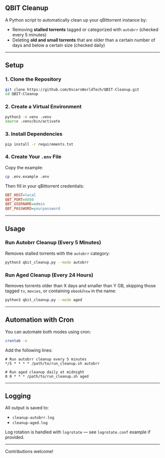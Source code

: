 ## QBIT Cleanup

A Python script to automatically clean up your qBittorrent instance by:

* Removing **stalled torrents** tagged or categorized with `autobrr` (checked every 5 minutes)
* Deleting **old and small torrents** that are older than a certain number of days and below a certain size (checked daily)

---

## Setup

### 1. Clone the Repository

```bash
git clone https://github.com/OscarsWorldTech/QBIT-Cleanup.git
cd QBIT-Cleanup
```

### 2. Create a Virtual Environment

```bash
python3 -m venv .venv
source .venv/bin/activate
```

### 3. Install Dependencies

```bash
pip install -r requirements.txt
```

### 4. Create Your `.env` File

Copy the example:

```bash
cp .env.example .env
```

Then fill in your qBittorrent credentials:

```ini
QBT_HOST=local
QBT_PORT=8080
QBT_USERNAME=admin
QBT_PASSWORD=yourpassword
```

---

## Usage

### Run Autobrr Cleanup (Every 5 Minutes)

Removes stalled torrents with the `autobrr` category:

```bash
python3 qbit_cleanup.py --mode autobrr
```

### Run Aged Cleanup (Every 24 Hours)

Removes torrents older than X days and smaller than Y GB, skipping those tagged `tv`, `movies`, or containing `ebook`/`nsw` in the name:

```bash
python3 qbit_cleanup.py --mode aged
```

---

## Automation with Cron

You can automate both modes using cron:

```bash
crontab -e
```

Add the following lines:

```cron
# Run autobrr cleanup every 5 minutes
*/5 * * * * /path/to/run_cleanup.sh autobrr

# Run aged cleanup daily at midnight
0 0 * * * /path/to/run_cleanup.sh aged
```

---

## Logging

All output is saved to:

* `cleanup-autobrr.log`
* `cleanup-aged.log`

Log rotation is handled with `logrotate` — see `logrotate.conf` example if provided.

---

Contributions welcome!
